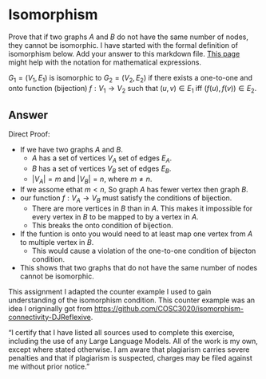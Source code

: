 # Isomorphism

Prove that if two graphs $A$ and $B$ do not have the same number of nodes, they
cannot be isomorphic. I have started with the formal definition of isomorphism
below. Add your answer to this markdown file. [This
page](https://docs.github.com/en/get-started/writing-on-github/working-with-advanced-formatting/writing-mathematical-expressions)
might help with the notation for mathematical expressions.

$G_1=(V_1 , E_1)$ is isomorphic to $G_2 = (V_2, E_2)$ if there exists a
one-to-one and onto function (bijection) $f: V_1 \rightarrow V_2$ such that $(u,v)
\in E_1$ iff $(f(u),f(v)) \in E_2$.

## Answer 
Direct Proof:
- If we have two graphs $A$ and $B$.
  - $A$ has a set of vertices $V_{A}$ set of edges $E_{A}$.
  - $B$ has a set of vertices $V_{B}$ set of edges $E_{B}$.
  - $|V_{A}| = m$ and $|V_{B}| = n$, where $m \neq n$.
- If we assome ethat $m < n$, So graph $A$ has fewer vertex then graph $B$.
- our function $f: V_{A} \rightarrow V_{B}$ must satisfy the conditions of bijection. 
  - There are more vertices in $B$ than in $A$. This makes it impossible for every vertex in $B$ to be mapped to by a vertex in $A$.
  - This breaks the onto condition of bijection.
- If the funtion is onto you would need to at least map one vertex from $A$ to multiple vertex in $B$.
  - This would cause a violation of the one-to-one condition of bijecton condition.
-  This shows that two graphs that do not have the same number of nodes cannot be isomorphic.


This assignment I adapted the counter example I used to gain understanding of the isomorphism condition. This counter example was an idea I origninally got from https://github.com/COSC3020/isomorphism-connectivity-DJReflexive.

“I certify that I have listed all sources used to complete this exercise, including the use
of any Large Language Models. All of the work is my own, except where stated
otherwise. I am aware that plagiarism carries severe penalties and that if plagiarism is
suspected, charges may be filed against me without prior notice.”

